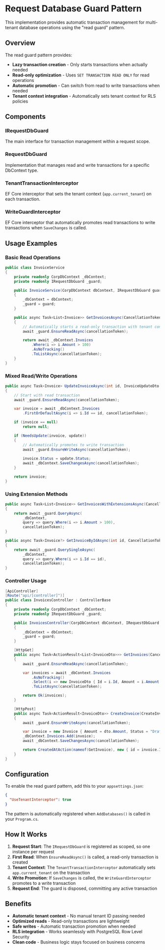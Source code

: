 # Request Database Guard Pattern

This implementation provides automatic transaction management for multi-tenant database operations using the "read guard" pattern.

## Overview

The read guard pattern provides:
- **Lazy transaction creation** - Only starts transactions when actually needed
- **Read-only optimization** - Uses `SET TRANSACTION READ ONLY` for read operations
- **Automatic promotion** - Can switch from read to write transactions when needed
- **Tenant context integration** - Automatically sets tenant context for RLS policies

## Components

### IRequestDbGuard
The main interface for transaction management within a request scope.

### RequestDbGuard<TDb>
Implementation that manages read and write transactions for a specific DbContext type.

### TenantTransactionInterceptor
EF Core interceptor that sets the tenant context (`app.current_tenant`) on each transaction.

### WriteGuardInterceptor
EF Core interceptor that automatically promotes read transactions to write transactions when `SaveChanges` is called.

## Usage Examples

### Basic Read Operations

```csharp
public class InvoiceService
{
    private readonly CorpDbContext _dbContext;
    private readonly IRequestDbGuard _guard;

    public InvoiceService(CorpDbContext dbContext, IRequestDbGuard guard)
    {
        _dbContext = dbContext;
        _guard = guard;
    }

    public async Task<List<Invoice>> GetInvoicesAsync(CancellationToken cancellationToken = default)
    {
        // Automatically starts a read-only transaction with tenant context
        await _guard.EnsureReadAsync(cancellationToken);

        return await _dbContext.Invoices
            .Where(i => i.Amount > 100)
            .AsNoTracking()
            .ToListAsync(cancellationToken);
    }
}
```

### Mixed Read/Write Operations

```csharp
public async Task<Invoice> UpdateInvoiceAsync(int id, InvoiceUpdateDto update, CancellationToken cancellationToken = default)
{
    // Start with read transaction
    await _guard.EnsureReadAsync(cancellationToken);

    var invoice = await _dbContext.Invoices
        .FirstOrDefaultAsync(i => i.Id == id, cancellationToken);

    if (invoice == null)
        return null;

    if (NeedsUpdate(invoice, update))
    {
        // Automatically promotes to write transaction
        await _guard.EnsureWriteAsync(cancellationToken);
        
        invoice.Status = update.Status;
        await _dbContext.SaveChangesAsync(cancellationToken);
    }

    return invoice;
}
```

### Using Extension Methods

```csharp
public async Task<List<Invoice>> GetInvoicesWithExtensionsAsync(CancellationToken cancellationToken = default)
{
    return await _guard.QueryAsync(
        _dbContext,
        query => query.Where(i => i.Amount > 100),
        cancellationToken);
}

public async Task<Invoice?> GetInvoiceByIdAsync(int id, CancellationToken cancellationToken = default)
{
    return await _guard.QuerySingleAsync(
        _dbContext,
        query => query.Where(i => i.Id == id),
        cancellationToken);
}
```

### Controller Usage

```csharp
[ApiController]
[Route("api/[controller]")]
public class InvoicesController : ControllerBase
{
    private readonly CorpDbContext _dbContext;
    private readonly IRequestDbGuard _guard;

    public InvoicesController(CorpDbContext dbContext, IRequestDbGuard guard)
    {
        _dbContext = dbContext;
        _guard = guard;
    }

    [HttpGet]
    public async Task<ActionResult<List<InvoiceDto>>> GetInvoices(CancellationToken cancellationToken = default)
    {
        await _guard.EnsureReadAsync(cancellationToken);

        var invoices = await _dbContext.Invoices
            .AsNoTracking()
            .Select(i => new InvoiceDto { Id = i.Id, Amount = i.Amount })
            .ToListAsync(cancellationToken);

        return Ok(invoices);
    }

    [HttpPost]
    public async Task<ActionResult<InvoiceDto>> CreateInvoice(CreateInvoiceDto dto, CancellationToken cancellationToken = default)
    {
        await _guard.EnsureWriteAsync(cancellationToken);

        var invoice = new Invoice { Amount = dto.Amount, Status = "Draft" };
        _dbContext.Invoices.Add(invoice);
        await _dbContext.SaveChangesAsync(cancellationToken);

        return CreatedAtAction(nameof(GetInvoice), new { id = invoice.Id }, invoice);
    }
}
```

## Configuration

To enable the read guard pattern, add this to your `appsettings.json`:

```json
{
  "UseTenantInterceptor": true
}
```

The pattern is automatically registered when `AddDatabases()` is called in your `Program.cs`.

## How It Works

1. **Request Start**: The `IRequestDbGuard` is registered as scoped, so one instance per request
2. **First Read**: When `EnsureReadAsync()` is called, a read-only transaction is created
3. **Tenant Context**: The `TenantTransactionInterceptor` automatically sets `app.current_tenant` on the transaction
4. **Write Promotion**: If `SaveChanges` is called, the `WriteGuardInterceptor` promotes to a write transaction
5. **Request End**: The guard is disposed, committing any active transaction

## Benefits

- **Automatic tenant context** - No manual tenant ID passing needed
- **Optimized reads** - Read-only transactions are lightweight
- **Safe writes** - Automatic transaction promotion when needed
- **RLS integration** - Works seamlessly with PostgreSQL Row Level Security
- **Clean code** - Business logic stays focused on business concerns
